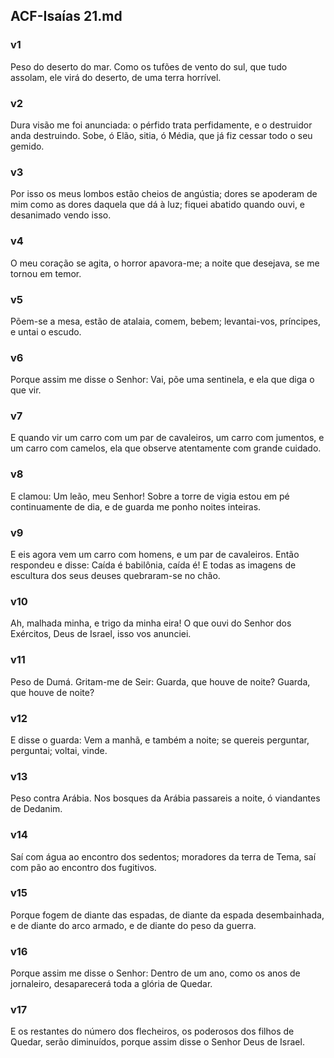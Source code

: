 ## ACF-Isaías 21.md
### v1
 Peso do deserto do mar. Como os tufões de vento do sul, que tudo assolam, ele virá do deserto, de uma terra horrível.
### v2
 Dura visão me foi anunciada: o pérfido trata perfidamente, e o destruidor anda destruindo. Sobe, ó Elão, sitia, ó Média, que já fiz cessar todo o seu gemido.
### v3
 Por isso os meus lombos estão cheios de angústia; dores se apoderam de mim como as dores daquela que dá à luz; fiquei abatido quando ouvi, e desanimado vendo isso.
### v4
 O meu coração se agita, o horror apavora-me; a noite que desejava, se me tornou em temor.
### v5
 Põem-se a mesa, estão de atalaia, comem, bebem; levantai-vos, príncipes, e untai o escudo.
### v6
 Porque assim me disse o Senhor: Vai, põe uma sentinela, e ela que diga o que vir.
### v7
 E quando vir um carro com um par de cavaleiros, um carro com jumentos, e um carro com camelos, ela que observe atentamente com grande cuidado.
### v8
 E clamou: Um leão, meu Senhor! Sobre a torre de vigia estou em pé continuamente de dia, e de guarda me ponho noites inteiras.
### v9
 E eis agora vem um carro com homens, e um par de cavaleiros. Então respondeu e disse: Caída é babilônia, caída é! E todas as imagens de escultura dos seus deuses quebraram-se no chão.
### v10
 Ah, malhada minha, e trigo da minha eira! O que ouvi do Senhor dos Exércitos, Deus de Israel, isso vos anunciei.
### v11
 Peso de Dumá. Gritam-me de Seir: Guarda, que houve de noite? Guarda, que houve de noite?
### v12
 E disse o guarda: Vem a manhã, e também a noite; se quereis perguntar, perguntai; voltai, vinde.
### v13
 Peso contra Arábia. Nos bosques da Arábia passareis a noite, ó viandantes de Dedanim.
### v14
 Saí com água ao encontro dos sedentos; moradores da terra de Tema, saí com pão ao encontro dos fugitivos.
### v15
 Porque fogem de diante das espadas, de diante da espada desembainhada, e de diante do arco armado, e de diante do peso da guerra.
### v16
 Porque assim me disse o Senhor: Dentro de um ano, como os anos de jornaleiro, desaparecerá toda a glória de Quedar.
### v17
 E os restantes do número dos flecheiros, os poderosos dos filhos de Quedar, serão diminuídos, porque assim disse o Senhor Deus de Israel.

